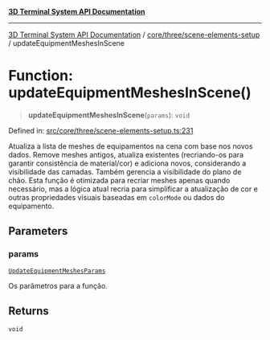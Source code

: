 [**3D Terminal System API Documentation**](../../../../README.md)

***

[3D Terminal System API Documentation](../../../../README.md) / [core/three/scene-elements-setup](../README.md) / updateEquipmentMeshesInScene

# Function: updateEquipmentMeshesInScene()

> **updateEquipmentMeshesInScene**(`params`): `void`

Defined in: [src/core/three/scene-elements-setup.ts:231](https://github.com/Dicommunitas/ThreeJS_Terminal_3D/blob/824631c882bd29351bc730ad23d22c22cce24127/src/core/three/scene-elements-setup.ts#L231)

Atualiza a lista de meshes de equipamentos na cena com base nos novos dados.
Remove meshes antigos, atualiza existentes (recriando-os para garantir consistência de material/cor)
e adiciona novos, considerando a visibilidade das camadas. Também gerencia a visibilidade do plano de chão.
Esta função é otimizada para recriar meshes apenas quando necessário, mas a lógica atual recria
para simplificar a atualização de cor e outras propriedades visuais baseadas em `colorMode` ou dados do equipamento.

## Parameters

### params

[`UpdateEquipmentMeshesParams`](../interfaces/UpdateEquipmentMeshesParams.md)

Os parâmetros para a função.

## Returns

`void`
